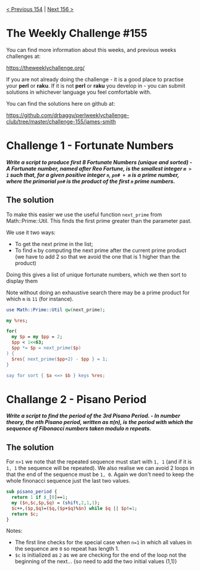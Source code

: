 [< Previous 154](https://github.com/drbaggy/perlweeklychallenge-club/tree/master/challenge-154/james-smith) |
[Next 156 >](https://github.com/drbaggy/perlweeklychallenge-club/tree/master/challenge-156/james-smith)
# The Weekly Challenge #155

You can find more information about this weeks, and previous weeks challenges at:

  https://theweeklychallenge.org/

If you are not already doing the challenge - it is a good place to practise your
**perl** or **raku**. If it is not **perl** or **raku** you develop in - you can
submit solutions in whichever language you feel comfortable with.

You can find the solutions here on github at:

https://github.com/drbaggy/perlweeklychallenge-club/tree/master/challenge-155/james-smith

# Challenge 1 - Fortunate Numbers

***Write a script to produce first 8 Fortunate Numbers (unique and sorted) - A Fortunate number, named after Reo Fortune, is the smallest integer `m > 1` such that, for a given positive integer `n`, `pn# + m` is a prime number, where the primorial `pn#` is the product of the first `n` prime numbers.***

## The solution

To make this easier we use the useful function `next_prime` from Math::Prime::Util. This finds the first prime greater than the parameter past.

We use it two ways:

  * To get the next prime in the list;
  * To find `m` by computing the next prime after the current prime product (we have to add 2 so that we avoid the one that is 1 higher than the product)

Doing this gives a list of unique fortunate numbers, which we then sort to display them

Note without doing an exhaustive search there may be a prime product for which `m` is `11` (for instance).

```perl
use Math::Prime::Util qw(next_prime);

my %res;

for(
  my $p = my $pp = 2;
  $pp < 1<<63;
  $pp *= $p = next_prime($p)
) {
  $res{ next_prime($pp+2) - $pp } = 1;
}

say for sort { $a <=> $b } keys %res;
```

# Challange 2 - Pisano Period

***Write a script to find the period of the 3rd Pisano Period. - In number theory, the nth Pisano period, written as π(n), is the period with which the sequence of Fibonacci numbers taken modulo n repeats.***

## The solution

For `n>1` we note that the repeated sequence must start with `1, 1` (and if it is `1, 1` the sequence will be repeated). We also realise we can avoid 2 loops in that the end of the sequence must be `1, 0`. Again we don't need to keep the whole finonacci sequence just the last two values.

```perl
sub pisano_period {
  return 1 if $_[0]==1;
  my ($n,$c,$p,$q) = (shift,2,1,1);
  $c++,($p,$q)=($q,($p+$q)%$n) while $q || $p!=1;
  return $c;
}
```

Notes:
 * The first line checks for the special case when `n=1` in which all values in the sequence are `0` so repeat has length 1.
 * `$c` is initialized as `2` as we are checking for the end of the loop not the beginning of the next... {so need to add the two initial values (1,1)}


